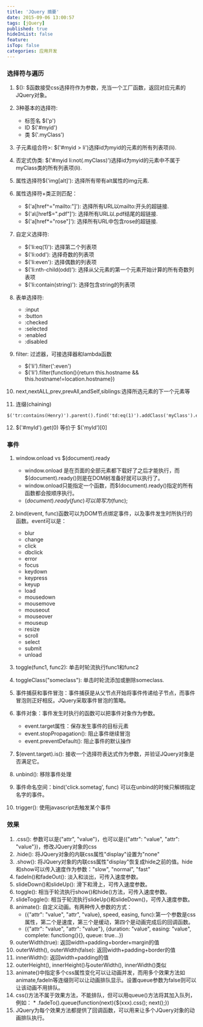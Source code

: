 ```yaml
---
title: 'JQuery 摘要'
date: 2015-09-06 13:00:57
tags: [jQuery]
published: true
hideInList: false
feature: 
isTop: false
categories: 应用开发
---
```


### 选择符与遍历

1.  $(): $函数接受css选择符作为参数，充当一个工厂函数，返回对应元素的JQuery对象。
    
2.  3种基本的选择符:
    
    *   标签名 $('p')
    *   ID $('#myid')
    *   类 $('.myClass')
3.  子元素组合符>: $('#myid > li')选择id为myid的元素的所有列表项(li).
    
4.  否定式伪类: $('#myid li:not(.myClass)')选择id为myid的元素中不属于myClass类的所有列表项(li).
    
5.  属性选择符$('img\[alt\]'): 选择所有带有alt属性的img元素.
    
6.  属性选择符+类正则匹配：
    
    *   $('a\[href^="mailto:"\]'): 选择所有URL以mailto:开头的超链接.
    *   $('a\[href$=".pdf"\]'): 选择所有URL以.pdf结尾的超链接.
    *   $('a\[href*="rose"\]'): 选择所有URL中包含rose的超链接.
7.  自定义选择符:
    
    *   $('li:eq(1)'): 选择第二个列表项
    *   $('li:odd'): 选择奇数的列表项
    *   $('li:even'): 选择偶数的列表项
    *   $('li:nth-child(odd)'): 选择从父元素的第一个元素开始计算的所有奇数列表项
    *   $('li:contain(string)'): 选择包含string的列表项
8.  表单选择符:
    
    *   :input
    *   :button
    *   :checked
    *   :selected
    *   :enabled
    *   :disabled
9.  filter: 过滤器，可接选择器和lambda函数
    
    *   $('li').filter(':even')
    *   $('li').filter(function(){return this.hostname && this.hostname!=location.hostname})
10.  next,nextALL,prev,prevAll,andSelf,siblings:选择所选元素的下一个元素等
    
11.  连缀(chaining)
    
    $('tr:contains(Henry)').parent().find('td:eq(1)').addClass('myClass').end().find('td:eq(2)').addClass('myClass');

12.  $('#myId').get(0) 等价于 $('myId')[0]
    

### 事件

1.  window.onload vs $(document).ready
    
    *   window.onload 是在页面的全部元素都下载好了之后才能执行，而$(document).ready()则是在DOM树准备好就可以执行了。
    *   window.onload只能指定一个函数，而$(document).ready()指定的所有函数都会按顺序执行。
    *   $(document).ready(func)可以简写为$(func);
2.  bind(event, func)函数可以为DOM节点绑定事件，以及事件发生时所执行的函数。event可以是：
    
    *   blur
    *   change
    *   click
    *   dbclick
    *   error
    *   focus
    *   keydown
    *   keypress
    *   keyup
    *   load
    *   mousedown
    *   mousemove
    *   mouseout
    *   mouseover
    *   mouseup
    *   resize
    *   scroll
    *   select
    *   submit
    *   unload
3.  toggle(func1, func2): 单击时轮流执行func1和func2
    
4.  toggleClass("someclass"): 单击时轮流添加或删除someclass.
    
5.  事件捕获和事件冒泡：事件捕获是从父节点开始将事件传递给子节点，而事件冒泡则正好相反。JQuery采取事件冒泡的策略。
    
6.  事件对象：事件发生时执行的函数可以把事件对象作为参数。
    
    *   event.target属性：保存发生事件的目标元素
    *   event.stopPropagation(): 阻止事件继续冒泡
    *   event.preventDefault(): 阻止事件的默认操作
7.  $(event.target).is(): 接收一个选择符表达式作为参数，并验证JQuery对象是否满足它。
    
8.  unbind(): 移除事件处理
    
9.  事件命名空间：bind('click.sometag', func) 可以在unbind的时候只解绑指定名字的事件。
    
10.  trigger(): 使用javascript去触发某个事件
    

### 效果

1.  .css(): 参数可以是("attr", "value")，也可以是({"attr": "value", "attr": "value"})，修改JQuery对象的css
2.  .hide(): 将JQuery对象的内联css属性"display"设置为"none"
3.  .show(): 将JQuery对象的内联css属性"display"恢复成hide之前的值。hide和show可以传入速度作为参数："slow", "normal", "fast"
4.  fadeIn()和fadeOut(): 淡入和淡出，可传入速度参数。
5.  slideDown()和slideUp(): 滑下和滑上，可传入速度参数。
6.  toggle(): 相当于轮流执行show()和hide()方法，可传入速度参数。
7.  slideToggle(): 相当于轮流执行slideUp()和slideDown()，可传入速度参数。
8.  animate(): 自定义动画。有两种传入参数的方式：
    *   ({"attr": "value", "attr", "value}, speed, easing, func):第一个参数是css属性，第二个是速度，第三个是缓动，第四个是动画完成后的回调函数。
    *   ({"attr": "value", "attr": "value"}, {duration: "value", easing: "value", complete: functiong(){}, queue: true...})
9.  outerWidth(true): 返回width+padding+border+margin的值
10.  outerWidth(), outerWidth(false): 返回width+padding+border的值
11.  innerWidth(): 返回width+padding的值
12.  outerHeight(), innerHeight()与outerWidth(), innerWidth()类似
13.  animate()中指定多个css属性变化可以让动画并发，而用多个效果方法如animate,fadeIn等连缀则可以让动画排队显示。设置queue参数为false则可以让该动画不用排队。
14.  css()方法不属于效果方法，不能排队，但可以用queue()方法将其加入队列，例如：
    *   .fadeTo().queue(function(next){$(xxx).css(); next();})
15.  JQuery为每个效果方法都提供了回调函数，可以用来让多个JQuery对象的动画排队执行。